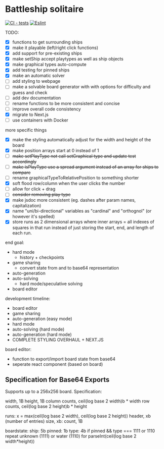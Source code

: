 # Battleship solitaire

[![CI - tests](https://github.com/gnattily/battleship-solitare/actions/workflows/vitest.yml/badge.svg)](https://github.com/gnattily/battleship-solitare/actions/workflows/vitest.yml) [![Eslint](https://github.com/lgrom/battleship-solitare/actions/workflows/eslint.yml/badge.svg)](https://github.com/lgrom/battleship-solitare/actions/workflows/eslint.yml)

TODO:

- [X] functions to get surrounding ships
- [X] make it playable (left/right click functions)
- [X] add support for pre-existing ships
- [X] make setShip accept playtypes as well as ship objects
- [X] make graphical types auto-compute
- [X] add testing for pinned ships
- [X] make an automatic solver
- [ ] add styling to webpage
- [ ] make a solvable board generator with with options for difficulty and guess and check
- [ ] add dev documentation
- [ ] rename functions to be more consistent and concise
- [ ] improve overall code consistency
- [X] migrate to Next.js
- [ ] use containers with Docker

more specific things

- [X] make the styling automatically adjust for the width and height of the board
- [X] make position arrays start at 0 instead of 1
- [ ] ~~make setPlayType not call setGraphical type and update test accordingly~~
- [ ] ~~make isPlayType use a spread argument instead of an array for ships to compare~~
- [ ] rename graphicalTypeToRelativePosition to something shorter
- [X] soft flood row/column when the user clicks the number
- [ ] allow for click + drag
- [ ] ~~consider removing play type~~
- [X] make jsdoc more consistent (eg. dashes after param names, capitalization)
- [X] name "uni/bi-directional" variables as "cardinal" and "orthognol" (or however it's spelled)
- [X] store runs as 2 dimensional arrays where inner arrays = all indexes of squares in that run instead of just storing the start, end, and length of each run.

end goal:

- hard mode
  - history + checkpoints
- game sharing
  - convert state from and to base64 representation
- auto-generation
- auto-solving
  - hard mode/speculative solving
- board editor

development timeline:

- board editor
- game sharing
- auto-generation (easy mode)
- hard mode
- auto-solving (hard mode)
- auto-generation (hard mode)
- COMPLETE STYLING OVERHAUL + NEXT.JS

board editor:

- function to export/import board state from base64
- seperate react component (based on board)

## Specification for Base64 Exports

Supports up to a 256x256 board.
Specification:

width, 1B
height, 1B
column counts, ceil(log base 2 width)b \* width
row counts, ceil(log base 2 height)b \* height

runs:
  x = max(ceil(log base 2 width), ceil(log base 2 height))
  header, xb (number of entries)
  size, xb: count, 1B

boardstate:
  ship: 5b
    pinned: 1b
    type: 4b
  if pinned && type === 1111 or 1110
    repeat unknown (1111) or water (1110) for parseInt(ceil(log base 2 width*height))
